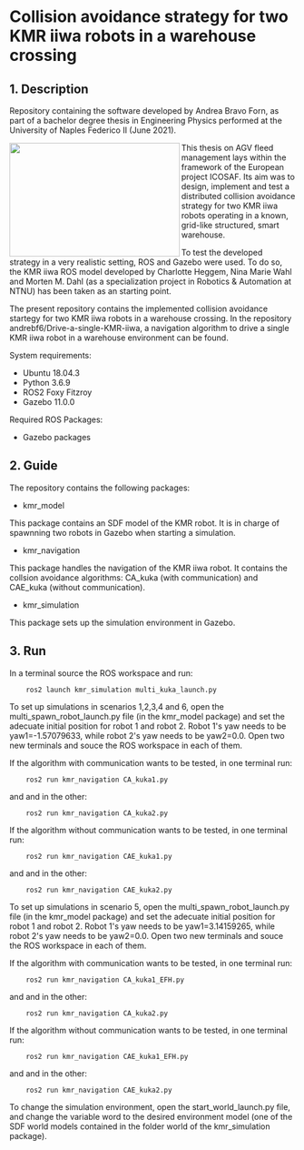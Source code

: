 # Collision avoidance strategy for two KMR iiwa robots in a warehouse crossing

## 1. Description
Repository containing the software developed by Andrea Bravo Forn, as part of a bachelor degree thesis in Engineering Physics performed at the University of Naples Federico II (June 2021).

 <img align="left" width="300" height="200" src="https://user-images.githubusercontent.com/81975803/123519429-8b509d80-d6ab-11eb-9c3a-39ad059278b4.jpg">
 
This thesis on AGV fleed management lays within the framework of the European project ICOSAF. Its aim was to design, implement and test a distributed collision avoidance strategy for two KMR iiwa robots operating in a known, grid-like structured, smart warehouse. 

To test the developed strategy in a very realistic setting, ROS and Gazebo were used. To do so, the KMR iiwa ROS model developed by Charlotte Heggem, Nina Marie Wahl and Morten M. Dahl (as a specialization project in Robotics & Automation at NTNU) has been taken as an starting point. 

The present repository contains the implemented collision avoidance startegy for two KMR iiwa robots in a warehouse crossing.
In the repository andrebf6/Drive-a-single-KMR-iiwa, a navigation algorithm to drive a single KMR iiwa robot in a warehouse environment can be found.



System requirements:

 -  Ubuntu 18.04.3
 -  Python 3.6.9
 -  ROS2 Foxy Fitzroy
 -  Gazebo 11.0.0

Required ROS Packages:

  - Gazebo packages
  
  ## 2. Guide
  The repository contains the following packages:
  
   -  kmr_model
  
  This package contains an SDF model of the KMR robot. It is in charge of spawnning two robots in Gazebo when starting a simulation.
  
  -  kmr_navigation

 This package handles the navigation of the KMR iiwa robot. It contains the collsion avoidance algorithms: CA\_kuka (with communication) and CAE\_kuka (without communication).
  
 -  kmr_simulation

 This package sets up the simulation environment in Gazebo.
  
  ## 3. Run

In a terminal source the ROS workspace and run:
```
    ros2 launch kmr_simulation multi_kuka_launch.py
```
To set up simulations in scenarios 1,2,3,4 and 6, open the multi_spawn_robot_launch.py file (in the kmr_model package) and set the adecuate initial position for robot 1 and robot 2. Robot 1's yaw needs to be yaw1=-1.57079633, while robot 2's yaw needs to be yaw2=0.0. Open two new terminals and souce the ROS workspace in each of them. 

If the algorithm with communication wants to be tested, in one terminal run:
```
    ros2 run kmr_navigation CA_kuka1.py
```
and and in the other:
```
    ros2 run kmr_navigation CA_kuka2.py
```
If the algorithm without communication wants to be tested, in one terminal run:
```
    ros2 run kmr_navigation CAE_kuka1.py
```
and and in the other:
```
    ros2 run kmr_navigation CAE_kuka2.py
```

To set up simulations in scenario 5, open the multi_spawn_robot_launch.py file (in the kmr_model package) and set the adecuate initial position for robot 1 and robot 2. Robot 1's yaw needs to be yaw1=3.14159265, while robot 2's yaw needs to be yaw2=0.0. Open two new terminals and souce the ROS workspace in each of them. 

If the algorithm with communication wants to be tested, in one terminal run:
```
    ros2 run kmr_navigation CA_kuka1_EFH.py
```
and and in the other:
```
    ros2 run kmr_navigation CA_kuka2.py
```
If the algorithm without communication wants to be tested, in one terminal run:
```
    ros2 run kmr_navigation CAE_kuka1_EFH.py
```
and and in the other:
```
    ros2 run kmr_navigation CAE_kuka2.py
```

To change the simulation environment, open the start_world_launch.py file, and change the variable word to the desired environment model (one of the SDF world models contained in the folder world of the kmr_simulation package).
 
   
  
